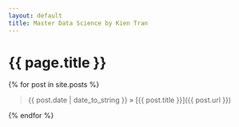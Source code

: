 ```yaml
---
layout: default
title: Master Data Science by Kien Tran
---
```

# {{ page.title }}

{% for post in site.posts %}
> {{ post.date | date_to_string }} » [{{ post.title }}]({{ post.url }})


{% endfor %}